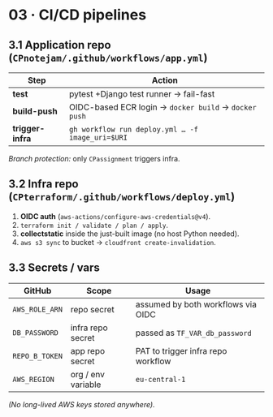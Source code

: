 # 03 · CI/CD pipelines

## 3.1  Application repo (`CPnotejam/.github/workflows/app.yml`)

| Step | Action |
| --- | --- |
| **test** | pytest +Django test runner → fail-fast |
| **build-push** | OIDC-based ECR login → `docker build` → `docker push` |
| **trigger-infra** | `gh workflow run deploy.yml … -f image_uri=$URI` |

*Branch protection:* only `CPassignment` triggers infra.

## 3.2  Infra repo (`CPterraform/.github/workflows/deploy.yml`)

1. **OIDC auth** (`aws-actions/configure-aws-credentials@v4`).  
2. `terraform init / validate / plan / apply`.  
3. **collectstatic** inside the just-built image (no host Python needed).  
4. `aws s3 sync` to bucket → `cloudfront create-invalidation`.  

## 3.3  Secrets / vars

| GitHub | Scope | Usage |
| ------ | ----- | ----- |
| `AWS_ROLE_ARN` | repo secret | assumed by both workflows via OIDC |
| `DB_PASSWORD`  | infra repo secret | passed as `TF_VAR_db_password` |
| `REPO_B_TOKEN` | app repo secret | PAT to trigger infra repo workflow |
| `AWS_REGION`   | org / env variable | `eu-central-1` |

*(No long-lived AWS keys stored anywhere).*